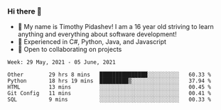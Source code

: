 ### Hi there 👋
- :adult: My name is Timothy Pidashev! I am a 16 year old striving to learn anything and everything about software development!
- :evergreen_tree: Experienced in C#, Python, Java, and Javascript
- 👯 Open to collaborating on projects

<!--START_SECTION:waka-->
```text
Week: 29 May, 2021 - 05 June, 2021

Other        29 hrs 8 mins   ███████████████░░░░░░░░░░   60.33 % 
Python       18 hrs 19 mins  █████████▒░░░░░░░░░░░░░░░   37.94 % 
HTML         13 mins         ░░░░░░░░░░░░░░░░░░░░░░░░░   00.45 % 
Git Config   11 mins         ░░░░░░░░░░░░░░░░░░░░░░░░░   00.41 % 
SQL          9 mins          ░░░░░░░░░░░░░░░░░░░░░░░░░   00.33 % 
```
<!--END_SECTION:waka-->
